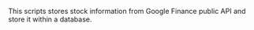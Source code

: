 This scripts stores stock information from Google Finance public API and store it within a database.

